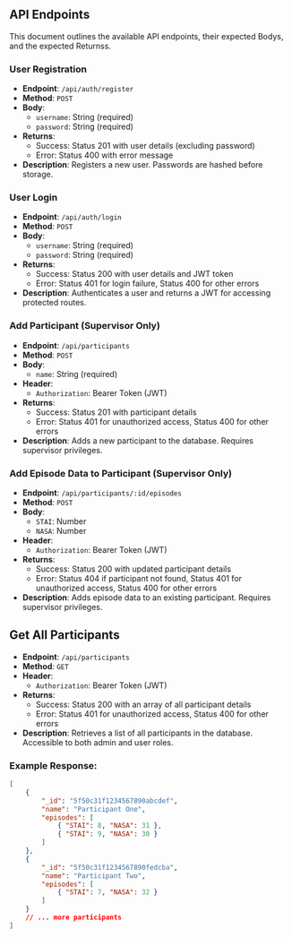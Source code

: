 
## API Endpoints

This document outlines the available API endpoints, their expected Bodys, and the expected Returnss.


### User Registration

- **Endpoint**: `/api/auth/register`
- **Method**: `POST`
- **Body**:
  - `username`: String (required)
  - `password`: String (required)
- **Returns**:
  - Success: Status 201 with user details (excluding password)
  - Error: Status 400 with error message
- **Description**: Registers a new user. Passwords are hashed before storage.


### User Login

- **Endpoint**: `/api/auth/login`
- **Method**: `POST`
- **Body**:
  - `username`: String (required)
  - `password`: String (required)
- **Returns**:
  - Success: Status 200 with user details and JWT token
  - Error: Status 401 for login failure, Status 400 for other errors
- **Description**: Authenticates a user and returns a JWT for accessing protected routes.


### Add Participant (Supervisor Only)

- **Endpoint**: `/api/participants`
- **Method**: `POST`
- **Body**:
  - `name`: String (required)
- **Header**:
  - `Authorization`: Bearer Token (JWT)
- **Returns**:
  - Success: Status 201 with participant details
  - Error: Status 401 for unauthorized access, Status 400 for other errors
- **Description**: Adds a new participant to the database. Requires supervisor privileges.


### Add Episode Data to Participant (Supervisor Only)

- **Endpoint**: `/api/participants/:id/episodes`
- **Method**: `POST`
- **Body**:
  - `STAI`: Number
  - `NASA`: Number
- **Header**:
  - `Authorization`: Bearer Token (JWT)
- **Returns**:
  - Success: Status 200 with updated participant details
  - Error: Status 404 if participant not found, Status 401 for unauthorized access, Status 400 for other errors
- **Description**: Adds episode data to an existing participant. Requires supervisor privileges.


## Get All Participants

- **Endpoint**: `/api/participants`
- **Method**: `GET`
- **Header**:
  - `Authorization`: Bearer Token (JWT)
- **Returns**:
  - Success: Status 200 with an array of all participant details
  - Error: Status 401 for unauthorized access, Status 400 for other errors
- **Description**: Retrieves a list of all participants in the database. Accessible to both admin and user roles.

### Example Response:

```json
[
    {
        "_id": "5f50c31f1234567890abcdef",
        "name": "Participant One",
        "episodes": [
            { "STAI": 8, "NASA": 31 },
            { "STAI": 9, "NASA": 30 }
        ]
    },
    {
        "_id": "5f50c31f1234567890fedcba",
        "name": "Participant Two",
        "episodes": [
            { "STAI": 7, "NASA": 32 }
        ]
    }
    // ... more participants
]
```

